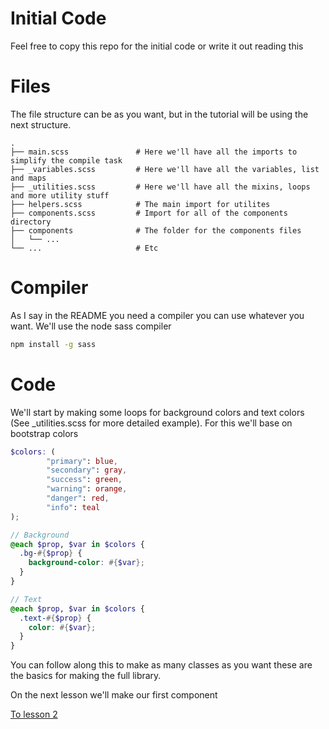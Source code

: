 # Initial Code

Feel free to copy this repo for the initial code or write it out reading this


# Files

The file structure can be as you want, but in the tutorial will be using the next structure.

````
.
├── main.scss               # Here we'll have all the imports to simplify the compile task
├── _variables.scss         # Here we'll have all the variables, list and maps
├── _utilities.scss         # Here we'll have all the mixins, loops and more utility stuff
├── helpers.scss            # The main import for utilites
├── components.scss         # Import for all of the components directory
├── components              # The folder for the components files
│   └── ...                 
└── ...                     # Etc
````

# Compiler

As I say in the README you need a compiler you can use whatever you want. We'll use the node sass compiler
````sh
npm install -g sass
````

# Code

We'll start by making some loops for background colors and text colors (See  _utilities.scss for more detailed example). For this we'll base on bootstrap colors

````scss
$colors: (
        "primary": blue,
        "secondary": gray,
        "success": green,
        "warning": orange,
        "danger": red,
        "info": teal
);

// Background
@each $prop, $var in $colors {
  .bg-#{$prop} {
    background-color: #{$var};
  }
}

// Text
@each $prop, $var in $colors {
  .text-#{$prop} {
    color: #{$var};
  }
}
````

You can follow along this to make as many classes as you want these are the basics for making the full library.

On the next lesson we'll make our first component

[To lesson 2](Lessons/2%20-%20Our%20first%20component.md)